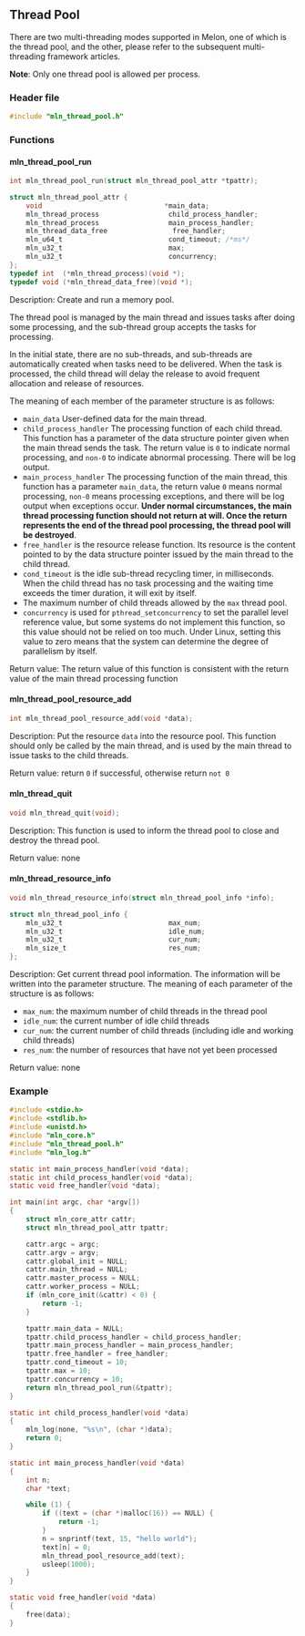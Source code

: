 ## Thread Pool

There are two multi-threading modes supported in Melon, one of which is the thread pool, and the other, please refer to the subsequent multi-threading framework articles.

**Note**: Only one thread pool is allowed per process.



### Header file

```c
#include "mln_thread_pool.h"
```



### Functions



#### mln_thread_pool_run

```c
int mln_thread_pool_run(struct mln_thread_pool_attr *tpattr);

struct mln_thread_pool_attr {
    void                              *main_data;
    mln_thread_process                 child_process_handler;
    mln_thread_process                 main_process_handler;
    mln_thread_data_free                free_handler;
    mln_u64_t                          cond_timeout; /*ms*/
    mln_u32_t                          max;
    mln_u32_t                          concurrency;
};
typedef int  (*mln_thread_process)(void *);
typedef void (*mln_thread_data_free)(void *);
```

Description: Create and run a memory pool.

The thread pool is managed by the main thread and issues tasks after doing some processing, and the sub-thread group accepts the tasks for processing.

In the initial state, there are no sub-threads, and sub-threads are automatically created when tasks need to be delivered. When the task is processed, the child thread will delay the release to avoid frequent allocation and release of resources.

The meaning of each member of the parameter structure is as follows:

- `main_data` User-defined data for the main thread.
- `child_process_handler` The processing function of each child thread. This function has a parameter of the data structure pointer given when the main thread sends the task. The return value is `0` to indicate normal processing, and `non-0` to indicate abnormal processing. There will be log output.
- `main_process_handler` The processing function of the main thread, this function has a parameter `main_data`, the return value `0` means normal processing, `non-0` means processing exceptions, and there will be log output when exceptions occur. **Under normal circumstances, the main thread processing function should not return at will. Once the return represents the end of the thread pool processing, the thread pool will be destroyed**.
- `free_handler` is the resource release function. Its resource is the content pointed to by the data structure pointer issued by the main thread to the child thread.
- `cond_timeout` is the idle sub-thread recycling timer, in milliseconds. When the child thread has no task processing and the waiting time exceeds the timer duration, it will exit by itself.
- The maximum number of child threads allowed by the `max` thread pool.
- `concurrency` is used for `pthread_setconcurrency` to set the parallel level reference value, but some systems do not implement this function, so this value should not be relied on too much. Under Linux, setting this value to zero means that the system can determine the degree of parallelism by itself.

Return value: The return value of this function is consistent with the return value of the main thread processing function



#### mln_thread_pool_resource_add

```c
int mln_thread_pool_resource_add(void *data);
```

Description: Put the resource `data` into the resource pool. This function should only be called by the main thread, and is used by the main thread to issue tasks to the child threads.

Return value: return `0` if successful, otherwise return `not 0`



#### mln_thread_quit

```c
void mln_thread_quit(void);
```

Description: This function is used to inform the thread pool to close and destroy the thread pool.

Return value: none



#### mln_thread_resource_info

```c
void mln_thread_resource_info(struct mln_thread_pool_info *info);

struct mln_thread_pool_info {
    mln_u32_t                          max_num;
    mln_u32_t                          idle_num;
    mln_u32_t                          cur_num;
    mln_size_t                         res_num;
};
```

Description: Get current thread pool information. The information will be written into the parameter structure. The meaning of each parameter of the structure is as follows:

- `max_num`: the maximum number of child threads in the thread pool
- `idle_num`: the current number of idle child threads
- `cur_num`: the current number of child threads (including idle and working child threads)
- `res_num`: the number of resources that have not yet been processed

Return value: none



### Example

```c
#include <stdio.h>
#include <stdlib.h>
#include <unistd.h>
#include "mln_core.h"
#include "mln_thread_pool.h"
#include "mln_log.h"

static int main_process_handler(void *data);
static int child_process_handler(void *data);
static void free_handler(void *data);

int main(int argc, char *argv[])
{
    struct mln_core_attr cattr;
    struct mln_thread_pool_attr tpattr;

    cattr.argc = argc;
    cattr.argv = argv;
    cattr.global_init = NULL;
    cattr.main_thread = NULL;
    cattr.master_process = NULL;
    cattr.worker_process = NULL;
    if (mln_core_init(&cattr) < 0) {
        return -1;
    }

    tpattr.main_data = NULL;
    tpattr.child_process_handler = child_process_handler;
    tpattr.main_process_handler = main_process_handler;
    tpattr.free_handler = free_handler;
    tpattr.cond_timeout = 10;
    tpattr.max = 10;
    tpattr.concurrency = 10;
    return mln_thread_pool_run(&tpattr);
}

static int child_process_handler(void *data)
{
    mln_log(none, "%s\n", (char *)data);
    return 0;
}

static int main_process_handler(void *data)
{
    int n;
    char *text;

    while (1) {
        if ((text = (char *)malloc(16)) == NULL) {
            return -1;
        }
        n = snprintf(text, 15, "hello world");
        text[n] = 0;
        mln_thread_pool_resource_add(text);
        usleep(1000);
    }
}

static void free_handler(void *data)
{
    free(data);
}
```

